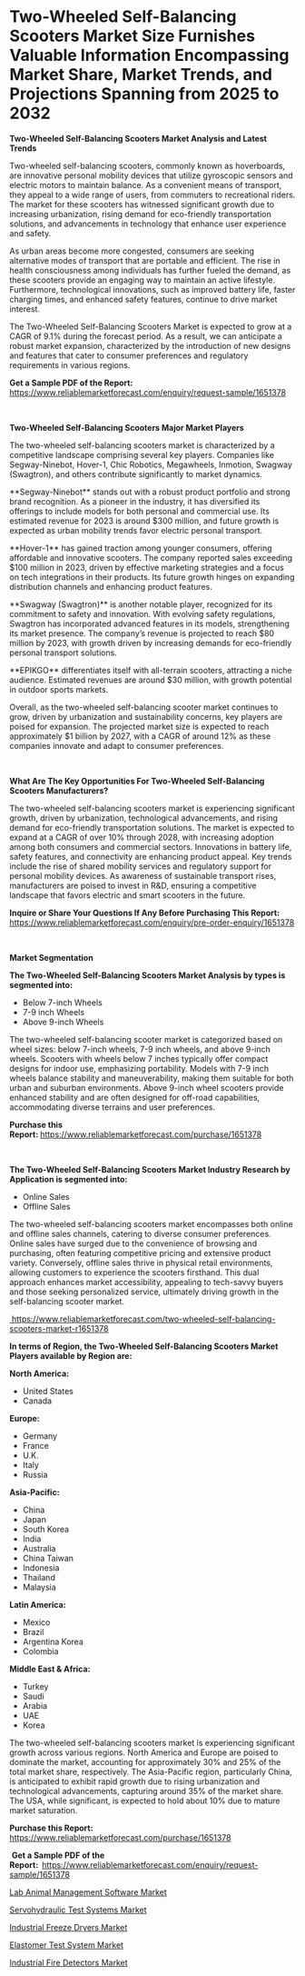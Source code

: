 <p><h1>Two-Wheeled Self-Balancing Scooters Market Size Furnishes Valuable Information Encompassing Market Share, Market Trends, and Projections Spanning from 2025 to 2032</h1></p><p><strong>Two-Wheeled Self-Balancing Scooters Market Analysis and Latest Trends</strong></p>
<p><p>Two-wheeled self-balancing scooters, commonly known as hoverboards, are innovative personal mobility devices that utilize gyroscopic sensors and electric motors to maintain balance. As a convenient means of transport, they appeal to a wide range of users, from commuters to recreational riders. The market for these scooters has witnessed significant growth due to increasing urbanization, rising demand for eco-friendly transportation solutions, and advancements in technology that enhance user experience and safety.</p><p>As urban areas become more congested, consumers are seeking alternative modes of transport that are portable and efficient. The rise in health consciousness among individuals has further fueled the demand, as these scooters provide an engaging way to maintain an active lifestyle. Furthermore, technological innovations, such as improved battery life, faster charging times, and enhanced safety features, continue to drive market interest. </p><p>The Two-Wheeled Self-Balancing Scooters Market is expected to grow at a CAGR of 9.1% during the forecast period. As a result, we can anticipate a robust market expansion, characterized by the introduction of new designs and features that cater to consumer preferences and regulatory requirements in various regions.</p></p>
<p><strong>Get a Sample PDF of the Report:&nbsp;</strong> <a href="https://www.reliablemarketforecast.com/enquiry/request-sample/1651378?utm_campaign=2516&utm_medium=2&utm_source=Github&utm_content=ia&utm_term=23032025&utm_id=two-wheeled-self-balancing-scooters">https://www.reliablemarketforecast.com/enquiry/request-sample/1651378</a></p>
<p>&nbsp;</p>
<p><strong>Two-Wheeled Self-Balancing Scooters Major Market Players</strong></p>
<p><p>The two-wheeled self-balancing scooters market is characterized by a competitive landscape comprising several key players. Companies like Segway-Ninebot, Hover-1, Chic Robotics, Megawheels, Inmotion, Swagway (Swagtron), and others contribute significantly to market dynamics.</p><p>**Segway-Ninebot** stands out with a robust product portfolio and strong brand recognition. As a pioneer in the industry, it has diversified its offerings to include models for both personal and commercial use. Its estimated revenue for 2023 is around $300 million, and future growth is expected as urban mobility trends favor electric personal transport.</p><p>**Hover-1** has gained traction among younger consumers, offering affordable and innovative scooters. The company reported sales exceeding $100 million in 2023, driven by effective marketing strategies and a focus on tech integrations in their products. Its future growth hinges on expanding distribution channels and enhancing product features.</p><p>**Swagway (Swagtron)** is another notable player, recognized for its commitment to safety and innovation. With evolving safety regulations, Swagtron has incorporated advanced features in its models, strengthening its market presence. The company’s revenue is projected to reach $80 million by 2023, with growth driven by increasing demands for eco-friendly personal transport solutions.</p><p>**EPIKGO** differentiates itself with all-terrain scooters, attracting a niche audience. Estimated revenues are around $30 million, with growth potential in outdoor sports markets.</p><p>Overall, as the two-wheeled self-balancing scooter market continues to grow, driven by urbanization and sustainability concerns, key players are poised for expansion. The projected market size is expected to reach approximately $1 billion by 2027, with a CAGR of around 12% as these companies innovate and adapt to consumer preferences.</p></p>
<p>&nbsp;</p>
<p><strong>What Are The Key Opportunities For Two-Wheeled Self-Balancing Scooters Manufacturers?</strong></p>
<p><p>The two-wheeled self-balancing scooters market is experiencing significant growth, driven by urbanization, technological advancements, and rising demand for eco-friendly transportation solutions. The market is expected to expand at a CAGR of over 10% through 2028, with increasing adoption among both consumers and commercial sectors. Innovations in battery life, safety features, and connectivity are enhancing product appeal. Key trends include the rise of shared mobility services and regulatory support for personal mobility devices. As awareness of sustainable transport rises, manufacturers are poised to invest in R&D, ensuring a competitive landscape that favors electric and smart scooters in the future.</p></p>
<p><strong>Inquire or Share Your Questions If Any Before Purchasing This Report:</strong> <a href="https://www.reliablemarketforecast.com/enquiry/pre-order-enquiry/1651378?utm_campaign=2516&utm_medium=2&utm_source=Github&utm_content=ia&utm_term=23032025&utm_id=two-wheeled-self-balancing-scooters">https://www.reliablemarketforecast.com/enquiry/pre-order-enquiry/1651378</a></p>
<p>&nbsp;</p>
<p><strong>Market Segmentation</strong></p>
<p><strong>The Two-Wheeled Self-Balancing Scooters Market Analysis by types is segmented into:</strong></p>
<p><ul><li>Below 7-inch Wheels</li><li>7-9 inch Wheels</li><li>Above 9-inch Wheels</li></ul></p>
<p><p>The two-wheeled self-balancing scooter market is categorized based on wheel sizes: below 7-inch wheels, 7-9 inch wheels, and above 9-inch wheels. Scooters with wheels below 7 inches typically offer compact designs for indoor use, emphasizing portability. Models with 7-9 inch wheels balance stability and maneuverability, making them suitable for both urban and suburban environments. Above 9-inch wheel scooters provide enhanced stability and are often designed for off-road capabilities, accommodating diverse terrains and user preferences.</p></p>
<p><strong>Purchase this Report:&nbsp;</strong><a href="https://www.reliablemarketforecast.com/purchase/1651378?utm_campaign=2516&utm_medium=2&utm_source=Github&utm_content=ia&utm_term=23032025&utm_id=two-wheeled-self-balancing-scooters">https://www.reliablemarketforecast.com/purchase/1651378</a></p>
<p>&nbsp;</p>
<p><strong>The Two-Wheeled Self-Balancing Scooters Market Industry Research by Application is segmented into:</strong></p>
<p><ul><li>Online Sales</li><li>Offline Sales</li></ul></p>
<p><p>The two-wheeled self-balancing scooters market encompasses both online and offline sales channels, catering to diverse consumer preferences. Online sales have surged due to the convenience of browsing and purchasing, often featuring competitive pricing and extensive product variety. Conversely, offline sales thrive in physical retail environments, allowing customers to experience the scooters firsthand. This dual approach enhances market accessibility, appealing to tech-savvy buyers and those seeking personalized service, ultimately driving growth in the self-balancing scooter market.</p></p>
<p><a href="https://www.reliablemarketforecast.com/two-wheeled-self-balancing-scooters-market-r1651378?utm_campaign=2516&utm_medium=2&utm_source=Github&utm_content=ia&utm_term=23032025&utm_id=two-wheeled-self-balancing-scooters">&nbsp;https://www.reliablemarketforecast.com/two-wheeled-self-balancing-scooters-market-r1651378</a></p>
<p><strong>In terms of Region, the Two-Wheeled Self-Balancing Scooters Market Players available by Region are:</strong></p>
<p>
    <p> <strong> North America: </strong>
        <ul>
            <li>United States</li>
            <li>Canada</li>
        </ul>
        </p> 
    <p> <strong> Europe: </strong>
        <ul>
            <li>Germany</li>
            <li>France</li>
            <li>U.K.</li>
            <li>Italy</li>
            <li>Russia</li>
        </ul>
        </p> 
    <p> <strong> Asia-Pacific: </strong>
        <ul>
            <li>China</li>
            <li>Japan</li>
            <li>South Korea</li>
            <li>India</li>
            <li>Australia</li>
            <li>China Taiwan</li>
            <li>Indonesia</li>
            <li>Thailand</li>
            <li>Malaysia</li>
        </ul>
        </p> 
    <p> <strong> Latin America: </strong>
        <ul>
            <li>Mexico</li>
            <li>Brazil</li>
            <li>Argentina Korea</li>
            <li>Colombia</li>
        </ul>
        </p> 
    <p> <strong> Middle East & Africa: </strong>
        <ul>
            <li>Turkey</li>
            <li>Saudi</li>
            <li>Arabia</li>
            <li>UAE</li>
            <li>Korea</li>
        </ul>
    </p>
    </p>
<p><p>The two-wheeled self-balancing scooters market is experiencing significant growth across various regions. North America and Europe are poised to dominate the market, accounting for approximately 30% and 25% of the total market share, respectively. The Asia-Pacific region, particularly China, is anticipated to exhibit rapid growth due to rising urbanization and technological advancements, capturing around 35% of the market share. The USA, while significant, is expected to hold about 10% due to mature market saturation.</p></p>
<p><strong>Purchase this Report: </strong><a href="https://www.reliablemarketforecast.com/purchase/1651378?utm_campaign=2516&utm_medium=2&utm_source=Github&utm_content=ia&utm_term=23032025&utm_id=two-wheeled-self-balancing-scooters">https://www.reliablemarketforecast.com/purchase/1651378</a></p>
<p>&nbsp;<strong>Get a Sample PDF of the Report:&nbsp;&nbsp;</strong><a href="https://www.reliablemarketforecast.com/enquiry/request-sample/1651378?utm_campaign=2516&utm_medium=2&utm_source=Github&utm_content=ia&utm_term=23032025&utm_id=two-wheeled-self-balancing-scooters">https://www.reliablemarketforecast.com/enquiry/request-sample/1651378</a></p>
<p><strong></strong></p>
<p><p><a href="https://www.linkedin.com/pulse/industry-strategies-opportunities-lab-animal-management-puoqf?utm_campaign=2516&utm_medium=2&utm_source=Github&utm_content=ia&utm_term=23032025&utm_id=two-wheeled-self-balancing-scooters">Lab Animal Management Software Market</a></p><p><a href="https://github.com/ernierintzfu/Market-Research-Report-List-1/blob/main/servohydraulic-test-systems-market.md?utm_campaign=2516&utm_medium=2&utm_source=Github&utm_content=ia&utm_term=23032025&utm_id=two-wheeled-self-balancing-scooters">Servohydraulic Test Systems Market</a></p><p><a href="https://www.linkedin.com/pulse/industrial-freeze-dryers-market-size-overview-growth-analysis-jbptf?utm_campaign=2516&utm_medium=2&utm_source=Github&utm_content=ia&utm_term=23032025&utm_id=two-wheeled-self-balancing-scooters">Industrial Freeze Dryers Market</a></p><p><a href="https://github.com/kielbledeni0/Market-Research-Report-List-1/blob/main/elastomer-test-system-market.md?utm_campaign=2516&utm_medium=2&utm_source=Github&utm_content=ia&utm_term=23032025&utm_id=two-wheeled-self-balancing-scooters">Elastomer Test System Market</a></p><p><a href="https://www.linkedin.com/pulse/industrial-fire-detectors-market-global-regional-analysis-pilbf?utm_campaign=2516&utm_medium=2&utm_source=Github&utm_content=ia&utm_term=23032025&utm_id=two-wheeled-self-balancing-scooters">Industrial Fire Detectors Market</a></p></p>